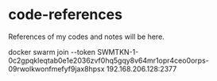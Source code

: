 # code-references
References of my codes and notes will be here.

docker swarm join --token SWMTKN-1-0c2gpqkleqtab0e1e2036zvf0hq5gqy8v64mr1opr4ceo0orps-09rwolkwonfmefyf9jax8hpsx 192.168.206.128:2377
